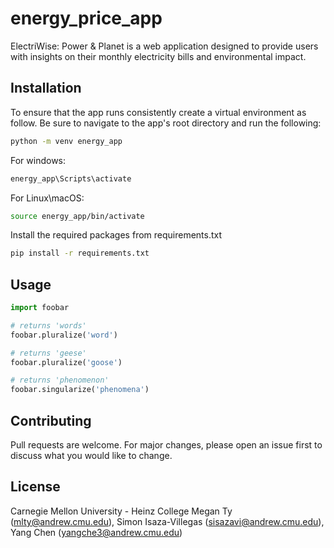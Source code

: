 # energy_price_app

ElectriWise: Power & Planet is a web application designed to provide users with insights on their monthly electricity bills and environmental impact. 

## Installation

To ensure that the app runs consistently create a virtual environment as follow. Be sure to navigate to the app's root directory and run the following:

```bash
python -m venv energy_app
```

For windows:
```bash
energy_app\Scripts\activate
```

For Linux\macOS:
```bash
source energy_app/bin/activate
```

Install the required packages from requirements.txt
```bash
pip install -r requirements.txt
```

## Usage

```python
import foobar

# returns 'words'
foobar.pluralize('word')

# returns 'geese'
foobar.pluralize('goose')

# returns 'phenomenon'
foobar.singularize('phenomena')
```

## Contributing

Pull requests are welcome. For major changes, please open an issue first
to discuss what you would like to change.

## License

Carnegie Mellon University - Heinz College 
Megan Ty (mlty@andrew.cmu.edu), Simon Isaza-Villegas (sisazavi@andrew.cmu.edu), Yang Chen (yangche3@andrew.cmu.edu)